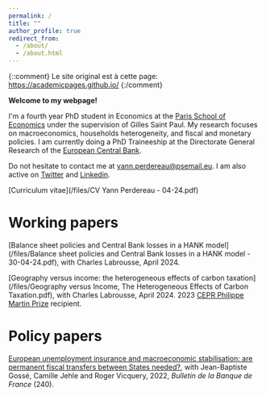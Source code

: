 ```yaml
---
permalink: /
title: ""
author_profile: true
redirect_from: 
  - /about/
  - /about.html
---
```


{::comment}
Le site original est à cette page: https://academicpages.github.io/ 
{:/comment}

**Welcome to my webpage!**

I'm a fourth year PhD student in Economics at the [Paris School of Economics](https://www.parisschoolofeconomics.eu/en/) under the supervision of Gilles Saint Paul. My research focuses on macroeconomics, households heterogeneity, and fiscal and monetary policies. I am currently doing a PhD Traineeship at the Directorate General Research of the [European Central Bank](https://www.ecb.europa.eu/home/html/index.en.html).

Do not hesitate to contact me at [yann.perdereau@psemail.eu](yann.perdereau@psemail.eu). I am also active on [Twitter](https://twitter.com/YPerdereau) and [Linkedin](https://www.linkedin.com/in/yann-perdereau-5a74b3152/).

[Curriculum vitae](/files/CV Yann Perdereau - 04-24.pdf)


Working papers
======
[Balance sheet policies and Central Bank losses in a HANK model](/files/Balance sheet policies and Central Bank losses in a HANK model - 30-04-24.pdf), with Charles Labrousse, April 2024.

[Geography versus income: the heterogeneous effects of carbon taxation](/files/Geography versus Income, The Heterogeneous Effects of Carbon Taxation.pdf), with Charles Labrousse, April 2024. 2023 [CEPR Philippe Martin Prize](https://cepr.org/about/news/inaugural-philippe-martin-prize-awarded-cepr-paris-symposium) recipient.



Policy papers
======
[European unemployment insurance and macroeconomic stabilisation: are permanent fiscal transfers between States needed?](https://publications.banque-france.fr/sites/default/files/medias/documents/822145_bdf240-3_en_assurance_chomage_vfinale.pdf), with Jean-Baptiste Gossé, Camille Jehle and Roger Vicquery, 2022, <i>Bulletin de la Banque de France</i> (240).




